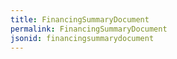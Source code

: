 ```yaml
---
title: FinancingSummaryDocument
permalink: FinancingSummaryDocument
jsonid: financingsummarydocument
---
```

